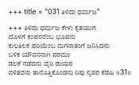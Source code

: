 +++
title = "031 ತಿಳಿದು ಧರ್ಮಜ"

+++
ತಿಳಿದು ಧರ್ಮಜ ಕೇಳು ಕೃತಯುಗ  
ದೊಳಗೆ ಕಂಪನನೆಂಬ ಭೂಪನು  
ಕುಲತಿಲಕ ಹರಿಯೆಂಬ ಮಗನಾತಂಗೆ ಜನಿಸಿದನು  
ಬಳಿಕ ಯೌವನನಾಗಿ ಪರಮಂ  
ಡಲಕೆ ನಡೆದನು ವೈರಿ ರಾಯರ  
ವಳಿತವನು ತಾನೊತ್ತಿಕೊಂಡನು ರಿಪು ನೃಪರ ಕೆಡಹಿ   ॥31॥